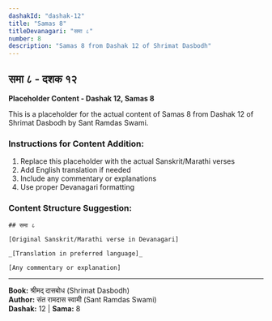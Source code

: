```yaml
---
dashakId: "dashak-12"
title: "Samas 8"
titleDevanagari: "समा ८"
number: 8
description: "Samas 8 from Dashak 12 of Shrimat Dasbodh"
---
```


## समा ८ - दशक १२

<!-- TODO: Add the actual Sanskrit/Marathi content here -->

**Placeholder Content - Dashak 12, Samas 8**

This is a placeholder for the actual content of Samas 8 from Dashak 12 of Shrimat Dasbodh by Sant Ramdas Swami.

### Instructions for Content Addition:
1. Replace this placeholder with the actual Sanskrit/Marathi verses
2. Add English translation if needed
3. Include any commentary or explanations
4. Use proper Devanagari formatting

### Content Structure Suggestion:
```
## समा ८

[Original Sanskrit/Marathi verse in Devanagari]

_[Translation in preferred language]_

[Any commentary or explanation]
```

---
**Book:** श्रीमद् दासबोध (Shrimat Dasbodh)  
**Author:** संत रामदास स्वामी (Sant Ramdas Swami)  
**Dashak:** 12 | **Sama:** 8
